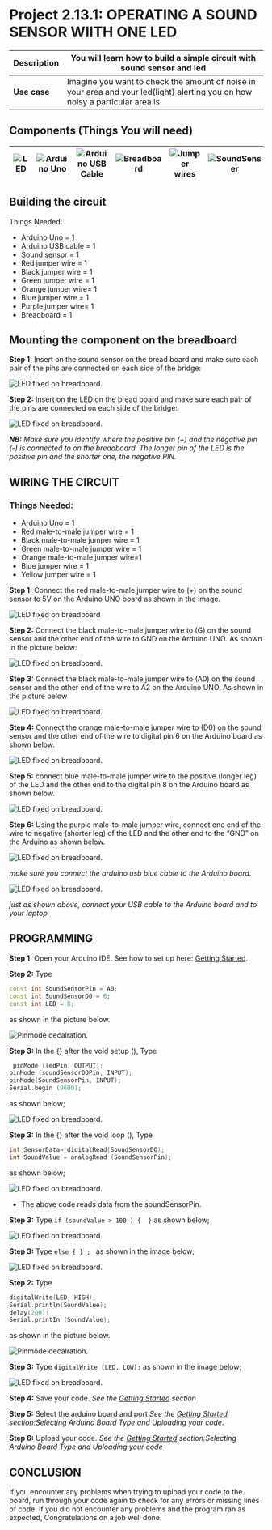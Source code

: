 # Project 2.13.1: OPERATING A SOUND SENSOR WIITH ONE LED

| **Description** | You will learn how to build a simple circuit with sound sensor and led |
|------------------|----------------------------------------------------------------|
| **Use case**     | Imagine you want to check the amount of noise in your area and your led(light) alerting you on how noisy a particular area is. |

## Components (Things You will need)

| ![LED](../../assets/components/leds.webp) | ![Arduino Uno](../../assets/components/arduino.webp) | ![Arduino USB Cable](../../assets/components/usbcable.webp) | ![Breadboard](../../assets/components/breadboard.webp) |![Jumper wires](../../assets/components/jumperwires.webp)| ![SoundSenser](../../assets/components/soundsensor.webp)|
|-------------------------|-------------------------|-------------------------|-------------------------|-------------------------|-------------------------|

## Building the circuit

Things Needed:

-	Arduino Uno = 1
-	Arduino USB cable = 1
-	Sound sensor = 1
-	Red jumper wire = 1
-	Black jumper wire = 1
-	Green jumper wire = 1
-	Orange jumper wire= 1
-	Blue jumper wire = 1
-	Purple jumper wire= 1
-	Breadboard = 1



## Mounting the component on the breadboard

**Step 1:** Insert on the sound sensor on the bread board and make sure each pair of the pins are connected on each side of the bridge: 

![LED fixed on breadboard](../../assets/2.0/7.1.%20SoundSensor%20+%20LED1/Picture1.webp).
 
**Step 2:** Insert on the LED on the bread board and make sure each pair of the pins are connected on each side of the bridge: 

![LED fixed on breadboard](../../assets/2.0/7.1.%20SoundSensor%20+%20LED1/Picture2.webp).

_**NB:** Make sure you identify where the positive pin (+) and the negative pin (-) is connected to on the breadboard. The longer pin of the LED is the positive pin and the shorter one, the negative PIN_.

## WIRING THE CIRCUIT

### Things Needed:

-	Arduino Uno = 1
-	Red male-to-male jumper wire = 1
-	Black male-to-male jumper wire = 1
-	Green male-to-male jumper wire = 1
-	Orange male-to-male jumper wire=1
-	Blue jumper wire = 1
-	Yellow jumper wire = 1



**Step 1:** Connect the red male-to-male jumper wire to (+) on the sound sensor to 5V on the Arduino UNO board as shown in the image.

![LED fixed on breadboard](../../assets/2.0/7.1.%20SoundSensor%20+%20LED1/Picture3.webp)

**Step 2:** Connect the black male-to-male jumper wire to (G) on the sound sensor and the other end of the wire to GND on the Arduino UNO.  As shown in the picture below:

![LED fixed on breadboard](../../assets/2.0/7.1.%20SoundSensor%20+%20LED1/Picture4.webp).

**Step 3:** Connect the black male-to-male jumper wire to (A0) on the sound sensor and the other end of the wire to A2 on the Arduino UNO.  As shown in the picture below

![LED fixed on breadboard](../../assets/2.0/7.1.%20SoundSensor%20+%20LED1/Picture5.webp).

**Step 4:** Connect the orange male-to-male jumper wire to (D0) on the sound sensor and the other end of the wire to digital pin 6 on the Arduino board as shown below.

![LED fixed on breadboard](../../assets/2.0/7.1.%20SoundSensor%20+%20LED1/Picture6.webp).

**Step 5:** connect blue male-to-male jumper wire to the positive (longer leg) of the LED and the other end to the digital pin 8 on the Arduino board as shown below.

![LED fixed on breadboard](../../assets/2.0/7.1.%20SoundSensor%20+%20LED1/Picture7.webp).

**Step 6:** Using the purple male-to-male jumper wire, connect one end of the wire to negative (shorter leg) of the LED and the other end to the “GND” on the Arduino as shown below.

![LED fixed on breadboard](../../assets/2.0/7.1.%20SoundSensor%20+%20LED1/Picture8.webp).

_make sure you connect the arduino usb blue cable to the Arduino board_.

![LED fixed on breadboard](../../assets/2.0/7.1.%20SoundSensor%20+%20LED1/Picture9.webp).

_just as shown above, connect your USB cable to the Arduino board and to your laptop._

## PROGRAMMING

**Step 1:** Open your Arduino IDE. See how to set up here: [Getting Started](../../getting-started/overview.md).

**Step 2:** Type
``` cpp
const int SoundSensorPin = A0; 
const int SoundSensorD0 = 6;
const int LED = 8; 
 ``` 
 as shown in the picture below.


![Pinmode decalration](../../assets/2.0/7.1.%20SoundSensor%20+%20LED1/code1.webp).

**Step 3:** In the {} after the void setup (), Type
``` cpp
 pinMode (ledPin, OUTPUT); 
pinMode (soundSensorDOPin, INPUT);  
pinMode(SoundSensorPin, INPUT);
Serial.begin (9600); 
```
as shown below; 

![LED fixed on breadboard](../../assets/2.0/7.1.%20SoundSensor%20+%20LED1/code2.webp).

**Step 3:** In the {} after the void loop (), Type
``` cpp
int SensorData= digitalRead(SoundSensorDO); 
int SoundValue = analogRead (SoundSensorPin); 

```
as shown below; 

![LED fixed on breadboard](../../assets/2.0/7.1.%20SoundSensor%20+%20LED1/code3.webp).
-	The above code reads data from the soundSensorPin.

**Step 3:** Type ```if (soundValue > 100 ) {  }``` as shown below; 

![LED fixed on breadboard](../../assets/2.0/7.1.%20SoundSensor%20+%20LED1/code4.webp).

**Step 3:** Type ```else { } ; ``` as shown in the image below; 

![LED fixed on breadboard](../../assets/2.0/7.1.%20SoundSensor%20+%20LED1/code5.webp).

**Step 2:** Type
``` cpp
digitalWrite(LED, HIGH); 
Serial.println(SoundValue);
delay(200);
Serial.printIn (SoundValue); 
 ``` 
 as shown in the picture below.


![Pinmode decalration](../../assets/2.0/7.1.%20SoundSensor%20+%20LED1/code6.webp).

**Step 3:** Type ``` digitalWrite (LED, LOW); ``` as shown in the image below; 

![LED fixed on breadboard](../../assets/2.0/7.1.%20SoundSensor%20+%20LED1/code7.webp).

**Step 4:** Save your code. _See the [Getting Started](../../getting-started/overview.md) section_

**Step 5:** Select the arduino board and port _See the [Getting Started](../../getting-started/overview.md) section:Selecting Arduino Board Type and Uploading your code_.

**Step 6:** Upload your code. _See the [Getting Started](../../getting-started/overview.md) section:Selecting Arduino Board Type and Uploading your code_


## CONCLUSION
If you encounter any problems when trying to upload your code to the board, run through your code again to check for any errors or missing lines of code. If you did not encounter any problems and the program ran as expected, Congratulations on a job well done. 


 
